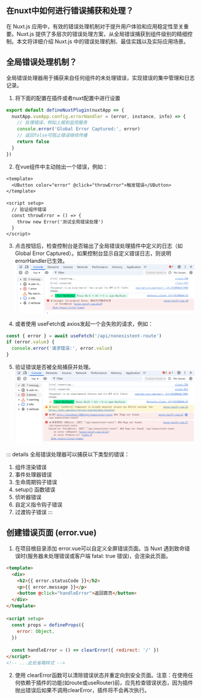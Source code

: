 ## 在nuxt中如何进行错误捕获和处理？

在 Nuxt.js 应用中，有效的错误处理机制对于提升用户体验和应用稳定性至关重要。Nuxt.js 提供了多层次的错误处理方案，从全局错误捕获到组件级别的精细控制。本文将详细介绍 Nuxt.js 中的错误处理机制、最佳实践以及实际应用场景。

## 全局错误处理机制？

全局错误处理器用于捕获来自任何组件的未处理错误，实现错误的集中管理和日志记录。

1. 将下面的配置在插件或者nuxt配置中进行设置

```js
export default defineNuxtPlugin(nuxtApp => {
  nuxtApp.vueApp.config.errorHandler = (error, instance, info) => {
    // 处理错误，例如上报到监控服务
    console.error('Global Error Captured:', error)
    // 返回false可阻止错误继续传播
    return false
  }
})
```

2. 在vue组件中主动抛出一个错误，例如：

```vue
<template>
  <UButton color="error" @click="throwError">触发错误</UButton>
</template>

<script setup>
  // 验证组件错误
  const throwError = () => {
    throw new Error('测试全局错误处理')
  }
</script>
```

3. 点击按钮后，检查控制台是否输出了全局错误处理插件中定义的日志（如 Global Error Captured）。如果控制台显示自定义错误日志，则说明 errorHandler已生效。
   ![alt text](../../images/error-handling-01.png)

4. 或者使用 useFetch或 axios发起一个会失败的请求，例如：

```js
const { error } = await useFetch('/api/nonexistent-route')
if (error.value) {
  console.error('请求错误:', error.value)
}
```

5. 验证错误是否被全局捕获并处理。
   ![alt text](../../images/error-handling-02.png)

::: details 全局错误处理器可以捕获以下类型的错误：

1. 组件渲染错误
2. 事件处理器错误
3. 生命周期钩子错误
4. setup() 函数错误
5. 侦听器错误
6. 自定义指令钩子错误
7. 过渡钩子错误
   :::

## 创建错误页面 (error.vue)

1. 在项目根目录添加 error.vue可以自定义全屏错误页面。当 Nuxt 遇到致命错误时(服务器未处理错误或客户端 fatal: true 错误)，会渲染此页面。

```html
<template>
  <div>
    <h2>{{ error.statusCode }}</h2>
    <p>{{ error.message }}</p>
    <button @click="handleError">返回首页</button>
  </div>
</template>

<script setup>
  const props = defineProps({
    error: Object,
  })

  const handleError = () => clearError({ redirect: '/' })
</script>
<!-- ...此处省略样式 -->
```

2. 使用 clearError函数可以清除错误状态并重定向到安全页面。注意：在使用任何依赖于插件的功能(如route或useRouter)前，应先检查错误状态，因为插件抛出错误后如果不调用clearError，插件将不会再次执行。
